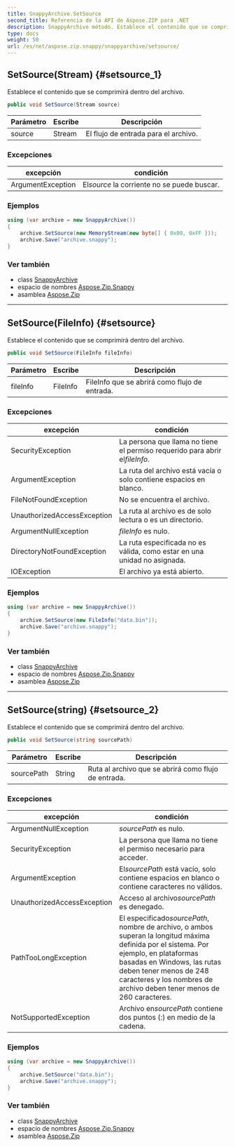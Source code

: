 ```yaml
---
title: SnappyArchive.SetSource
second_title: Referencia de la API de Aspose.ZIP para .NET
description: SnappyArchive método. Establece el contenido que se comprimirá dentro del archivo.
type: docs
weight: 50
url: /es/net/aspose.zip.snappy/snappyarchive/setsource/
---
```

## SetSource(Stream) {#setsource_1}

Establece el contenido que se comprimirá dentro del archivo.

```csharp
public void SetSource(Stream source)
```

| Parámetro | Escribe | Descripción |
| --- | --- | --- |
| source | Stream | El flujo de entrada para el archivo. |

### Excepciones

| excepción | condición |
| --- | --- |
| ArgumentException | El*source* la corriente no se puede buscar. |

### Ejemplos

```csharp
using (var archive = new SnappyArchive())
{
    archive.SetSource(new MemoryStream(new byte[] { 0x00, 0xFF }));
    archive.Save("archive.snappy");
}
```

### Ver también

* class [SnappyArchive](../)
* espacio de nombres [Aspose.Zip.Snappy](../../snappyarchive/)
* asamblea [Aspose.Zip](../../../)

---

## SetSource(FileInfo) {#setsource}

Establece el contenido que se comprimirá dentro del archivo.

```csharp
public void SetSource(FileInfo fileInfo)
```

| Parámetro | Escribe | Descripción |
| --- | --- | --- |
| fileInfo | FileInfo | FileInfo que se abrirá como flujo de entrada. |

### Excepciones

| excepción | condición |
| --- | --- |
| SecurityException | La persona que llama no tiene el permiso requerido para abrir el*fileInfo*. |
| ArgumentException | La ruta del archivo está vacía o solo contiene espacios en blanco. |
| FileNotFoundException | No se encuentra el archivo. |
| UnauthorizedAccessException | La ruta al archivo es de solo lectura o es un directorio. |
| ArgumentNullException | *fileInfo* es nulo. |
| DirectoryNotFoundException | La ruta especificada no es válida, como estar en una unidad no asignada. |
| IOException | El archivo ya está abierto. |

### Ejemplos

```csharp
using (var archive = new SnappyArchive()) 
{
    archive.SetSource(new FileInfo("data.bin"));
    archive.Save("archive.snappy");
}
```

### Ver también

* class [SnappyArchive](../)
* espacio de nombres [Aspose.Zip.Snappy](../../snappyarchive/)
* asamblea [Aspose.Zip](../../../)

---

## SetSource(string) {#setsource_2}

Establece el contenido que se comprimirá dentro del archivo.

```csharp
public void SetSource(string sourcePath)
```

| Parámetro | Escribe | Descripción |
| --- | --- | --- |
| sourcePath | String | Ruta al archivo que se abrirá como flujo de entrada. |

### Excepciones

| excepción | condición |
| --- | --- |
| ArgumentNullException | *sourcePath* es nulo. |
| SecurityException | La persona que llama no tiene el permiso necesario para acceder. |
| ArgumentException | El*sourcePath* está vacío, solo contiene espacios en blanco o contiene caracteres no válidos. |
| UnauthorizedAccessException | Acceso al archivo*sourcePath* es denegado. |
| PathTooLongException | El especificado*sourcePath*, nombre de archivo, o ambos superan la longitud máxima definida por el sistema. Por ejemplo, en plataformas basadas en Windows, las rutas deben tener menos de 248 caracteres y los nombres de archivo deben tener menos de 260 caracteres. |
| NotSupportedException | Archivo en*sourcePath* contiene dos puntos (:) en medio de la cadena. |

### Ejemplos

```csharp
using (var archive = new SnappyArchive()) 
{
    archive.SetSource("data.bin");
    archive.Save("archive.snappy");
}
```

### Ver también

* class [SnappyArchive](../)
* espacio de nombres [Aspose.Zip.Snappy](../../snappyarchive/)
* asamblea [Aspose.Zip](../../../)



